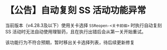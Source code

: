 # 【公告】自动复刻 SS 活动功能异常

当前版本（v4.28.3及以下）使用关卡选择 `SSReopen-<关卡前缀>` 时执行自动复刻 SS 活动时无法自动使用理智药，且在执行出错后会从第一关开始重试。

该功能行为不符合预期，暂时移出关卡选择列表，待后续更新修复
